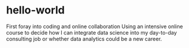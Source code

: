 # hello-world
First foray into coding and online collaboration
Using an intensive online course to decide how I can integrate data science into my day-to-day consulting job or whether data analytics could be a new career.
